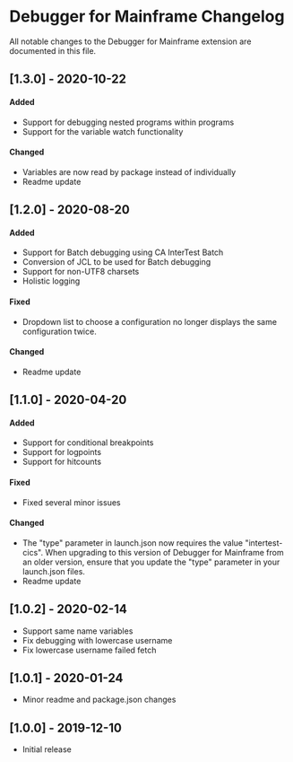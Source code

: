# Debugger for Mainframe Changelog

All notable changes to the Debugger for Mainframe extension are documented in this file.

## [1.3.0] - 2020-10-22

#### Added
- Support for debugging nested programs within programs
- Support for the variable watch functionality

#### Changed
- Variables are now read by package instead of individually
- Readme update

## [1.2.0] - 2020-08-20

#### Added
- Support for Batch debugging using CA InterTest Batch
- Conversion of JCL to be used for Batch debugging
- Support for non-UTF8 charsets
- Holistic logging 

#### Fixed
- Dropdown list to choose a configuration no longer displays the same configuration twice.

#### Changed
- Readme update

## [1.1.0] - 2020-04-20

#### Added
- Support for conditional breakpoints
- Support for logpoints
- Support for hitcounts

#### Fixed
- Fixed several minor issues

#### Changed
- The "type" parameter in launch.json now requires the value "intertest-cics". When upgrading to this version of Debugger for Mainframe from an older version, ensure that you update the "type" parameter in your launch.json files.
- Readme update

## [1.0.2] - 2020-02-14

- Support same name variables
- Fix debugging with lowercase username
- Fix lowercase username failed fetch

## [1.0.1] - 2020-01-24

- Minor readme and package.json changes

## [1.0.0] - 2019-12-10

- Initial release
